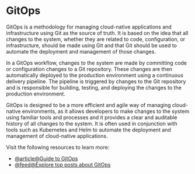 # GitOps

GitOps is a methodology for managing cloud-native applications and infrastructure using Git as the source of truth. It is based on the idea that all changes to the system, whether they are related to code, configuration, or infrastructure, should be made using Git and that Git should be used to automate the deployment and management of those changes.

In a GitOps workflow, changes to the system are made by committing code or configuration changes to a Git repository. These changes are then automatically deployed to the production environment using a continuous delivery pipeline. The pipeline is triggered by changes to the Git repository and is responsible for building, testing, and deploying the changes to the production environment.

GitOps is designed to be a more efficient and agile way of managing cloud-native environments, as it allows developers to make changes to the system using familiar tools and processes and it provides a clear and auditable history of all changes to the system. It is often used in conjunction with tools such as Kubernetes and Helm to automate the deployment and management of cloud-native applications.

Visit the following resources to learn more:

- [@article@Guide to GitOps](https://www.weave.works/technologies/gitops/)
- [@feed@Explore top posts about GitOps](https://app.daily.dev/tags/gitops?ref=roadmapsh)
